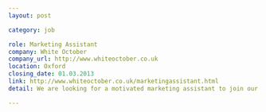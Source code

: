 ```yaml
---
layout: post

category: job

role: Marketing Assistant
company: White October
company_url: http://www.whiteoctober.co.uk
location: Oxford
closing_date: 01.03.2013
link: http://www.whiteoctober.co.uk/marketingassistant.html
detail: We are looking for a motivated marketing assistant to join our growing team. Reporting directly to the Managing Director you'll be responsible for implementing our marketing plan.

---
```

